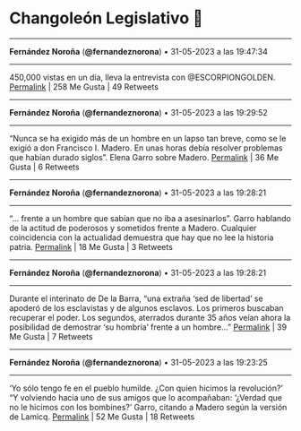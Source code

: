# Changoleón Legislativo 🙈
*****
**Fernández Noroña** (**@fernandeznorona**) • 31-05-2023 a las 19:47:34
*****
450,000 vistas en un día, lleva la entrevista con @ESCORPIONGOLDEN.
[Permalink](https://twitter.com/fernandeznorona/status/1664116453178523649) | 258 Me Gusta | 49 Retweets
*****
**Fernández Noroña** (**@fernandeznorona**) • 31-05-2023 a las 19:29:52
*****
“Nunca se ha exigido más de un hombre en un lapso tan breve, como se le exigió a don Francisco I. Madero. En unas horas debía resolver problemas que habían durado siglos”. Elena Garro sobre Madero.
[Permalink](https://twitter.com/fernandeznorona/status/1664111995426344960) | 36 Me Gusta | 6 Retweets
*****
**Fernández Noroña** (**@fernandeznorona**) • 31-05-2023 a las 19:28:21
*****
“… frente a un hombre que sabían que no iba a asesinarlos”. Garro hablando de la actitud de poderosos y sometidos frente a Madero. Cualquier coincidencia con la actualidad demuestra que hay que no lee la historia patria.
[Permalink](https://twitter.com/fernandeznorona/status/1664111617498292226) | 18 Me Gusta | 3 Retweets
*****
**Fernández Noroña** (**@fernandeznorona**) • 31-05-2023 a las 19:28:21
*****
Durante el interinato de De la Barra, “una extraña ‘sed de libertad’ se apoderó de los esclavistas y de algunos esclavos. Los primeros buscaban recuperar el poder. Los segundos, aterrados durante 35 años veían ahora la posibilidad de demostrar ‘su hombría’ frente a un hombre…”
[Permalink](https://twitter.com/fernandeznorona/status/1664111613878706178) | 39 Me Gusta | 7 Retweets
*****
**Fernández Noroña** (**@fernandeznorona**) • 31-05-2023 a las 19:23:25
*****
‘Yo sólo tengo fe en el pueblo humilde. ¿Con quien hicimos la revolución?’ “Y volviendo hacia uno de sus amigos que lo acompañaban: ‘¿Verdad que no le hicimos con los bombines?’ Garro, citando a Madero según la versión de Lamicq.
[Permalink](https://twitter.com/fernandeznorona/status/1664110375099412482) | 52 Me Gusta | 18 Retweets